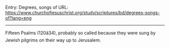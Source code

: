 Entry: Degrees, songs of
URL: https://www.churchofjesuschrist.org/study/scriptures/bd/degrees-songs-of?lang=eng

---

Fifteen Psalms (120â34), probably so called because they were sung by Jewish pilgrims on their way up to Jerusalem.
